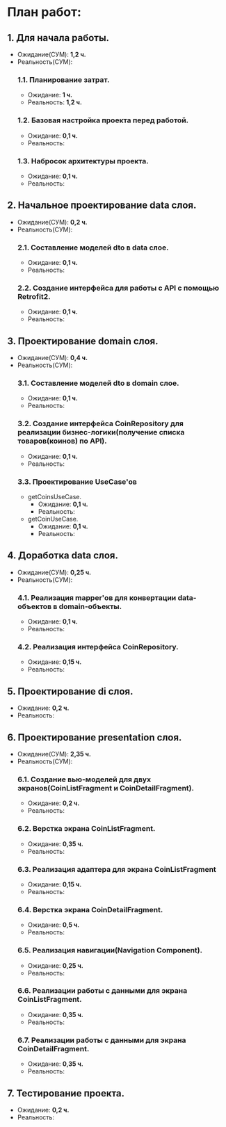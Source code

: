 # План работ:
## 1. Для начала работы.
- Ожидание(СУМ): **1,2 ч.**
- Реальность(СУМ): 
  ### 1.1. Планирование затрат.
   - Ожидание: **1 ч.**
   - Реальность: **1,2 ч.**
  ### 1.2. Базовая настройка проекта перед работой.
   - Ожидание: **0,1 ч.**
   - Реальность: 
  ### 1.3. Набросок архитектуры проекта.
   - Ожидание: **0,1 ч.**
   - Реальность:
## 2. Начальное проектирование data слоя.
- Ожидание(СУМ): **0,2 ч.**
- Реальность(СУМ): 
  ### 2.1. Составление моделей dto в data слое.
   - Ожидание: **0,1 ч.**
   - Реальность:
  ### 2.2. Создание интерфейса для работы с API с помощью Retrofit2.
   - Ожидание: **0,1 ч.**
   - Реальность:
## 3. Проектирование domain слоя.
- Ожидание(СУМ): **0,4 ч.**
- Реальность(СУМ): 
  ### 3.1. Составление моделей dto в domain слое.
   - Ожидание: **0,1 ч.**
   - Реальность:
  ### 3.2. Создание интерфейса CoinRepository для реализации бизнес-логики(получение списка товаров(коинов) по API).
   - Ожидание: **0,1 ч.**
   - Реальность:
  ### 3.3. Проектирование UseCase'ов
  - getCoinsUseCase.
     - Ожидание: **0,1 ч.**
     - Реальность:
  - getCoinUseCase.
     - Ожидание: **0,1 ч.**
     - Реальность:
## 4. Доработка data слоя.
- Ожидание(СУМ): **0,25 ч.**
- Реальность(СУМ): 
  ### 4.1. Реализация mapper'ов для конвертации data-объектов в domain-объекты.
   - Ожидание: **0,1 ч.**
   - Реальность:
  ### 4.2. Реализация интерфейса CoinRepository.
   - Ожидание: **0,15 ч.**
   - Реальность:
## 5. Проектирование di слоя.
 - Ожидание: **0,2 ч.**
 - Реальность:
## 6. Проектирование presentation слоя.
- Ожидание(СУМ): **2,35 ч.**
- Реальность(СУМ): 
  ### 6.1. Создание вью-моделей для двух экранов(CoinListFragment и CoinDetailFragment).
   - Ожидание: **0,2 ч.**
   - Реальность:
  ### 6.2. Верстка экрана CoinListFragment.
   - Ожидание: **0,35 ч.**
   - Реальность:
  ### 6.3. Реализация адаптера для экрана CoinListFragment
   - Ожидание: **0,15 ч.**
   - Реальность:
  ### 6.4. Верстка экрана CoinDetailFragment.
   - Ожидание: **0,5 ч.**
   - Реальность:
  ### 6.5. Реализация навигации(Navigation Component).
   - Ожидание: **0,25 ч.**
   - Реальность:
  ### 6.6. Реализации работы с данными для экрана CoinListFragment.
   - Ожидание: **0,35 ч.**
   - Реальность:
  ### 6.7. Реализации работы с данными для экрана CoinDetailFragment.
   - Ожидание: **0,35 ч.**
   - Реальность:
## 7. Тестирование проекта.
 - Ожидание: **0,2 ч.**
 - Реальность:
